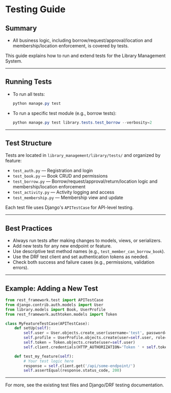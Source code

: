 
# Testing Guide

## Summary
- All business logic, including borrow/request/approval/location and membership/location enforcement, is covered by tests.

This guide explains how to run and extend tests for the Library Management System.

---

## Running Tests

- To run all tests:
  ```powershell
  python manage.py test
  ```
- To run a specific test module (e.g., borrow tests):
  ```powershell
  python manage.py test library.tests.test_borrow --verbosity=2
  ```

---


## Test Structure

Tests are located in `library_management/library/tests/` and organized by feature:

- `test_auth.py` — Registration and login
- `test_book.py` — Book CRUD and permissions
- `test_borrow.py` — Borrow/request/approval/return/location logic and membership/location enforcement
- `test_activity.py` — Activity logging and access
- `test_membership.py` — Membership view and update

Each test file uses Django's `APITestCase` for API-level testing.

---

## Best Practices

- Always run tests after making changes to models, views, or serializers.
- Add new tests for any new endpoint or feature.
- Use descriptive test method names (e.g., `test_member_can_borrow_book`).
- Use the DRF test client and set authentication tokens as needed.
- Check both success and failure cases (e.g., permissions, validation errors).

---

## Example: Adding a New Test

```python
from rest_framework.test import APITestCase
from django.contrib.auth.models import User
from library.models import Book, UserProfile
from rest_framework.authtoken.models import Token

class MyFeatureTestCase(APITestCase):
    def setUp(self):
        self.user = User.objects.create_user(username='test', password='pass')
        self.profile = UserProfile.objects.create(user=self.user, role='member')
        self.token = Token.objects.create(user=self.user)
        self.client.credentials(HTTP_AUTHORIZATION='Token ' + self.token.key)

    def test_my_feature(self):
        # Your test logic here
        response = self.client.get('/api/some-endpoint/')
        self.assertEqual(response.status_code, 200)
```

---

For more, see the existing test files and Django/DRF testing documentation.
